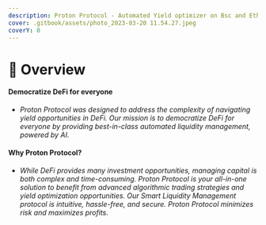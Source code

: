 ```yaml
---
description: Proton Protocol - Automated Yield optimizer on Bsc and Ethereum Blockchain
cover: .gitbook/assets/photo_2023-03-20 11.54.27.jpeg
coverY: 0
---
```


# 🔹 Overview

#### Democratize DeFi for everyone

* _Proton Protocol was designed to address the complexity of navigating yield opportunities in DeFi. Our mission is to democratize DeFi for everyone by providing best-in-class automated liquidity management, powered by AI._

#### Why Proton Protocol?

* _While DeFi provides many investment opportunities, managing capital is both complex and time-consuming. Proton Protocol is your all-in-one solution to benefit from advanced algorithmic trading strategies and yield optimization opportunities. Our Smart Liquidity Management protocol is intuitive, hassle-free, and secure. Proton Protocol minimizes risk and maximizes profits._&#x20;
